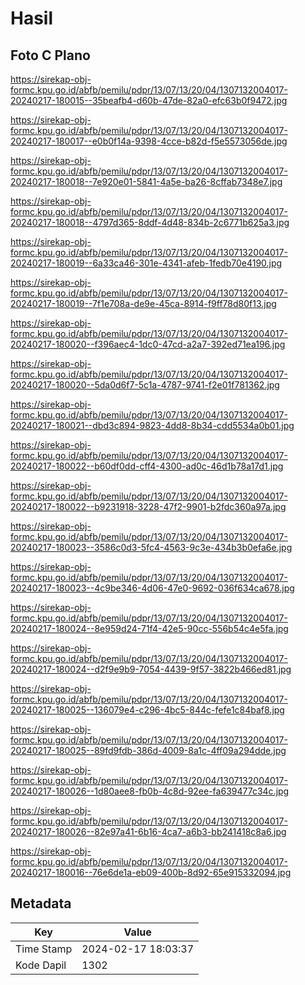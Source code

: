 # Hasil

## Foto C Plano

https://sirekap-obj-formc.kpu.go.id/abfb/pemilu/pdpr/13/07/13/20/04/1307132004017-20240217-180015--35beafb4-d60b-47de-82a0-efc63b0f9472.jpg

https://sirekap-obj-formc.kpu.go.id/abfb/pemilu/pdpr/13/07/13/20/04/1307132004017-20240217-180017--e0b0f14a-9398-4cce-b82d-f5e5573056de.jpg

https://sirekap-obj-formc.kpu.go.id/abfb/pemilu/pdpr/13/07/13/20/04/1307132004017-20240217-180018--7e920e01-5841-4a5e-ba26-8cffab7348e7.jpg

https://sirekap-obj-formc.kpu.go.id/abfb/pemilu/pdpr/13/07/13/20/04/1307132004017-20240217-180018--4797d365-8ddf-4d48-834b-2c6771b625a3.jpg

https://sirekap-obj-formc.kpu.go.id/abfb/pemilu/pdpr/13/07/13/20/04/1307132004017-20240217-180019--6a33ca46-301e-4341-afeb-1fedb70e4190.jpg

https://sirekap-obj-formc.kpu.go.id/abfb/pemilu/pdpr/13/07/13/20/04/1307132004017-20240217-180019--7f1e708a-de9e-45ca-8914-f9ff78d80f13.jpg

https://sirekap-obj-formc.kpu.go.id/abfb/pemilu/pdpr/13/07/13/20/04/1307132004017-20240217-180020--f396aec4-1dc0-47cd-a2a7-392ed71ea196.jpg

https://sirekap-obj-formc.kpu.go.id/abfb/pemilu/pdpr/13/07/13/20/04/1307132004017-20240217-180020--5da0d6f7-5c1a-4787-9741-f2e01f781362.jpg

https://sirekap-obj-formc.kpu.go.id/abfb/pemilu/pdpr/13/07/13/20/04/1307132004017-20240217-180021--dbd3c894-9823-4dd8-8b34-cdd5534a0b01.jpg

https://sirekap-obj-formc.kpu.go.id/abfb/pemilu/pdpr/13/07/13/20/04/1307132004017-20240217-180022--b60df0dd-cff4-4300-ad0c-46d1b78a17d1.jpg

https://sirekap-obj-formc.kpu.go.id/abfb/pemilu/pdpr/13/07/13/20/04/1307132004017-20240217-180022--b9231918-3228-47f2-9901-b2fdc360a97a.jpg

https://sirekap-obj-formc.kpu.go.id/abfb/pemilu/pdpr/13/07/13/20/04/1307132004017-20240217-180023--3586c0d3-5fc4-4563-9c3e-434b3b0efa6e.jpg

https://sirekap-obj-formc.kpu.go.id/abfb/pemilu/pdpr/13/07/13/20/04/1307132004017-20240217-180023--4c9be346-4d06-47e0-9692-036f634ca678.jpg

https://sirekap-obj-formc.kpu.go.id/abfb/pemilu/pdpr/13/07/13/20/04/1307132004017-20240217-180024--8e959d24-71f4-42e5-90cc-556b54c4e5fa.jpg

https://sirekap-obj-formc.kpu.go.id/abfb/pemilu/pdpr/13/07/13/20/04/1307132004017-20240217-180024--d2f9e9b9-7054-4439-9f57-3822b466ed81.jpg

https://sirekap-obj-formc.kpu.go.id/abfb/pemilu/pdpr/13/07/13/20/04/1307132004017-20240217-180025--136079e4-c296-4bc5-844c-fefe1c84baf8.jpg

https://sirekap-obj-formc.kpu.go.id/abfb/pemilu/pdpr/13/07/13/20/04/1307132004017-20240217-180025--89fd9fdb-386d-4009-8a1c-4ff09a294dde.jpg

https://sirekap-obj-formc.kpu.go.id/abfb/pemilu/pdpr/13/07/13/20/04/1307132004017-20240217-180026--1d80aee8-fb0b-4c8d-92ee-fa639477c34c.jpg

https://sirekap-obj-formc.kpu.go.id/abfb/pemilu/pdpr/13/07/13/20/04/1307132004017-20240217-180026--82e97a41-6b16-4ca7-a6b3-bb241418c8a6.jpg

https://sirekap-obj-formc.kpu.go.id/abfb/pemilu/pdpr/13/07/13/20/04/1307132004017-20240217-180016--76e6de1a-eb09-400b-8d92-65e915332094.jpg


## Metadata

| Key        | Value               |
| ---------- | ------------------- |
| Time Stamp | 2024-02-17 18:03:37 |
| Kode Dapil | 1302                |



